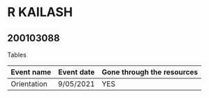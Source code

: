 # R KAILASH 
## 200103088

Tables

| Event name | Event date | Gone through the resources |
| ---------- | ---------- | -------------------------- |
| Orientation | 9/05/2021 | YES                        |


